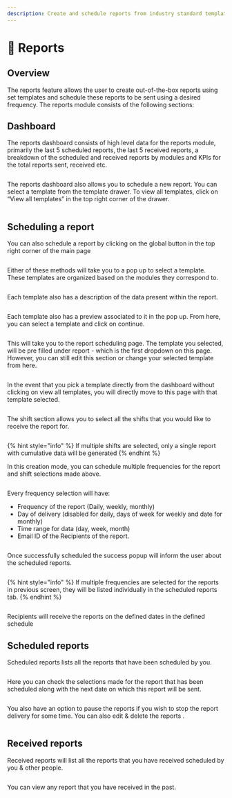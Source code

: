 ```yaml
---
description: Create and schedule reports from industry standard templates
---
```


# 📑 Reports

## Overview

The reports feature allows the user to create out-of-the-box reports using set templates and schedule these reports to be sent using a desired frequency. The reports module consists of the following sections:

## Dashboard

The reports dashboard consists of high level data for the reports module, primarily the last 5 scheduled reports, the last 5 received reports, a breakdown of the scheduled and received reports by modules and KPIs for the total reports sent, received etc.

<figure><img src="../.gitbook/assets/image (1).png" alt=""><figcaption></figcaption></figure>

The reports dashboard also allows you to schedule a new report. You can select a template from the template drawer. To view all templates, click on “View all templates” in the top right corner of the drawer.

<figure><img src="../.gitbook/assets/image (1) (1).png" alt=""><figcaption></figcaption></figure>

## Scheduling a report

You can also schedule a report by clicking on the global button in the top right corner of the main page

<figure><img src="../.gitbook/assets/image (2).png" alt=""><figcaption></figcaption></figure>

Either of these methods will take you to a pop up to select a template. These templates are organized based on the modules they correspond to.

<figure><img src="../.gitbook/assets/image (3).png" alt=""><figcaption></figcaption></figure>

Each template also has a description of the data present within the report.

<figure><img src="../.gitbook/assets/image (4).png" alt=""><figcaption></figcaption></figure>

Each template also has a preview associated to it in the pop up. From here, you can select a template and click on continue.

<figure><img src="../.gitbook/assets/image (5).png" alt=""><figcaption></figcaption></figure>

This will take you to the report scheduling page. The template you selected, will be pre filled under report - which is the first dropdown on this page. However, you can still edit this section or change your selected template from here.

<figure><img src="../.gitbook/assets/image (6).png" alt=""><figcaption></figcaption></figure>

In the event that you pick a template directly from the dashboard without clicking on view all templates, you will directly move to this page with that template selected.

<figure><img src="../.gitbook/assets/image (7).png" alt=""><figcaption></figcaption></figure>

The shift section allows you to select all the shifts that you would like to receive the report for.

<figure><img src="../.gitbook/assets/image (8).png" alt=""><figcaption></figcaption></figure>

{% hint style="info" %}
If multiple shifts are selected, only a single report with cumulative data will be generated
{% endhint %}

In this creation mode, you can schedule multiple frequencies for the report and shift selections made above.

<figure><img src="../.gitbook/assets/image (9).png" alt=""><figcaption></figcaption></figure>

Every frequency selection will have:

* Frequency of the report (Daily, weekly, monthly)
* Day of delivery (disabled for daily, days of week for weekly and date for monthly)
* Time range for data (day, week, month)
* Email ID of the Recipients of the report.

<figure><img src="../.gitbook/assets/image (10).png" alt=""><figcaption></figcaption></figure>

Once successfully scheduled the success popup will inform the user about the scheduled reports.

<figure><img src="../.gitbook/assets/image (11).png" alt=""><figcaption></figcaption></figure>

{% hint style="info" %}
If multiple frequencies are selected for the reports in previous screen, they will be listed individually in the scheduled reports tab.
{% endhint %}

<figure><img src="../.gitbook/assets/image (12).png" alt=""><figcaption></figcaption></figure>

Recipients will receive the reports on the defined dates in the defined schedule

## Scheduled reports

Scheduled reports lists all the reports that have been scheduled by you.

<figure><img src="../.gitbook/assets/image (13).png" alt=""><figcaption></figcaption></figure>

Here you can check the selections made for the report that has been scheduled along with the next date on which this report will be sent.

<figure><img src="../.gitbook/assets/image (14).png" alt=""><figcaption></figcaption></figure>

You also have an option to pause the reports if you wish to stop the report delivery for some time. You can also edit & delete the reports .

<figure><img src="../.gitbook/assets/image (15).png" alt=""><figcaption></figcaption></figure>

## Received reports

Received reports will list all the reports that you have received scheduled by you & other people.

<figure><img src="../.gitbook/assets/image (16).png" alt=""><figcaption></figcaption></figure>

You can view any report that you have received in the past.

<figure><img src="../.gitbook/assets/image (17).png" alt=""><figcaption></figcaption></figure>
